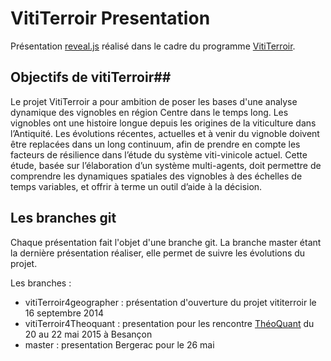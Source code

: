 # VitiTerroir Presentation #

Présentation [reveal.js](http://lab.hakim.se/reveal-js/#/) réalisé dans le cadre du programme [VitiTerroir](http://vititerroi.hypotheses.org/).

## Objectifs de vitiTerroir##

Le projet VitiTerroir a pour ambition de poser les bases d'une analyse dynamique des vignobles en région Centre dans le temps long. Les vignobles ont une histoire longue depuis les origines de la viticulture dans l’Antiquité. Les évolutions récentes, actuelles et à venir du vignoble doivent être replacées dans un long continuum, afin de prendre en compte les facteurs de résilience dans l’étude du système viti-vinicole actuel. Cette étude, basée sur l’élaboration d’un système multi-agents, doit permettre de comprendre les dynamiques spatiales des vignobles à des échelles de temps variables, et offrir à terme un outil d’aide à la décision.

## Les branches git ##

Chaque présentation fait l'objet d'une branche git. La branche master étant la dernière présentation réaliser, elle permet de suivre les évolutions du projet.

Les branches : 
  
  * vitiTerroir4geographer : présentation d'ouverture du projet vititerroir le 16 septembre 2014
  * vitiTerroir4Theoquant : presentation pour les rencontre [ThéoQuant](http://thema.univ-fcomte.fr/theoq/fr/index.php) du 20 au 22 mai 2015 à Besançon
  * master : presentation Bergerac pour le 26 mai

